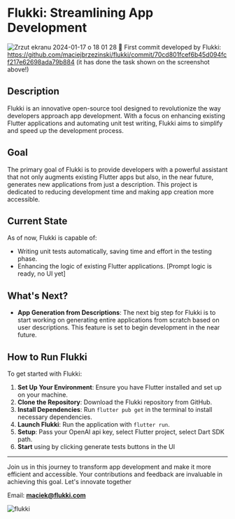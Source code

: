 # Flukki: Streamlining App Development
![Zrzut ekranu 2024-01-17 o 18 01 28](https://github.com/maciejbrzezinski/flukki/assets/34410554/7a6c581c-226c-4d7d-bd60-eb2d4e3ec2ad)
🎉 First commit developed by Flukki: https://github.com/maciejbrzezinski/flukki/commit/70cd801fcef6b45d094fcf217e62698ada79b884 (it has done the task shown on the screenshot above!)

## Description
Flukki is an innovative open-source tool designed to revolutionize the way developers approach app development. With a focus on enhancing existing Flutter applications and automating unit test writing, Flukki aims to simplify and speed up the development process.

## Goal
The primary goal of Flukki is to provide developers with a powerful assistant that not only augments existing Flutter apps but also, in the near future, generates new applications from just a description. This project is dedicated to reducing development time and making app creation more accessible.

## Current State
As of now, Flukki is capable of:
- Writing unit tests automatically, saving time and effort in the testing phase.
- Enhancing the logic of existing Flutter applications. [Prompt logic is ready, no UI yet]

## What's Next?
- **App Generation from Descriptions**: The next big step for Flukki is to start working on generating entire applications from scratch based on user descriptions. This feature is set to begin development in the near future.

## How to Run Flukki
To get started with Flukki:
1. **Set Up Your Environment**: Ensure you have Flutter installed and set up on your machine.
2. **Clone the Repository**: Download the Flukki repository from GitHub.
3. **Install Dependencies**: Run `flutter pub get` in the terminal to install necessary dependencies.
4. **Launch Flukki**: Run the application with `flutter run`.
5. **Setup**: Pass your OpenAI api key, select Flutter project, select Dart SDK path.
6. **Start** using by clicking generate tests buttons in the UI

---

Join us in this journey to transform app development and make it more efficient and accessible. Your contributions and feedback are invaluable in achieving this goal. Let's innovate together

Email: **maciek@flukki.com**

![flukki](https://github.com/maciejbrzezinski/flukki/assets/34410554/83bcef1b-1ef8-41ee-8104-36752a148a29)
